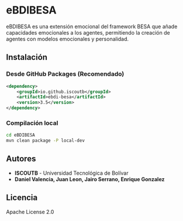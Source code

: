 # eBDIBESA

eBDIBESA es una extensión emocional del framework BESA que añade capacidades emocionales a los agentes, permitiendo la creación de agentes con modelos emocionales y personalidad.

## Instalación

### Desde GitHub Packages (Recomendado)

```xml
<dependency>
    <groupId>io.github.iscoutb</groupId>
    <artifactId>ebdi-besa</artifactId>
    <version>3.5</version>
</dependency>
```

### Compilación local

```bash
cd eBDIBESA
mvn clean package -P local-dev
```

## Autores

- **ISCOUTB** - Universidad Tecnológica de Bolívar
- **Daniel Valencia, Juan Leon, Jairo Serrano, Enrique Gonzalez**

## Licencia

Apache License 2.0

